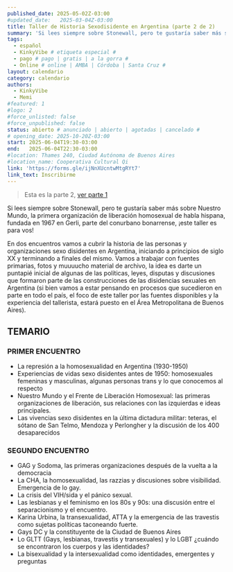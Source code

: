 ```yaml
---
published_date: 2025-05-02Z-03:00
#updated_date:   2025-03-04Z-03:00
title: Taller de Historia Sexodisidente en Argentina (parte 2 de 2)
summary: 'Si lees siempre sobre Stonewall, pero te gustaría saber más sobre Nuestro Mundo, la primera organización de liberación homosexual de habla hispana, fundada en 1967 en Gerli, parte del conurbano bonarrense, ¡este taller es para vos!'
tags:
  - español
  - KinkyVibe # etiqueta especial #
  - pago # pago | gratis | a la gorra #
  - Online # online | AMBA | Córdoba | Santa Cruz #
layout: calendario
category: calendario
authors:
  - KinkyVibe
  - Memi
#featured: 1
#logo: 2
#force_unlisted: false
#force_unpublished: false
status: abierto # anunciado | abierto | agotadas | cancelado #
# opening_date: 2025-10-20Z-03:00
start: 2025-06-04T19:30-03:00
end:   2025-06-04T22:30-03:00
#location: Thames 240, Ciudad Autónoma de Buenos Aires
#location_name: Cooperativa Cultural Qi
link: 'https://forms.gle/ijNnXUcntwMtgRYt7'
link_text: Inscribirme
---
```

> Esta es la parte 2, [ver parte 1](/calendario/taller-de-historia-sexodisidente-en-argentina-202-05)

Si lees siempre sobre Stonewall, pero te gustaría saber más sobre Nuestro Mundo, la primera organización de liberación homosexual de habla hispana, fundada en 1967 en Gerli, parte del conurbano bonarrense, ¡este taller es para vos!

En dos encuentros vamos a cubrir la historia de las personas y organizaciones sexo disidentes en Argentina, iniciando a principios de siglo XX y terminando a finales del mismo. Vamos a trabajar con fuentes primarias, fotos y muuuucho material de archivo, la idea es darte un puntapié inicial de algunas de las políticas, leyes, disputas y discusiones que formaron parte de las construcciones de las disidencias sexuales en Argentina (si bien vamos a estar pensando en procesos que sucedieron en parte en todo el país, el foco de este taller por las fuentes disponibles y la experiencia del tallerista, estará puesto en el Área Metropolitana de Buenos Aires).

## TEMARIO
### PRIMER ENCUENTRO
- La represión a la homosexualidad en Argentina (1930-1950)
- Experiencias de vidas sexo disidentes antes de 1950: homosexuales femeninas y masculinas, algunas personas trans y lo que conocemos al respecto
- Nuestro Mundo y el Frente de Liberación Homosexual: las primeras organizaciones de liberación, sus relaciones con las izquierdas e ideas principales. 
- Las vivencias sexo disidentes en la última dictadura militar: teteras, el sótano de San Telmo, Mendoza y Perlongher y la discusión de los 400 desaparecidos

### SEGUNDO ENCUENTRO
- GAG y Sodoma, las primeras organizaciones después de la vuelta a la democracia
- La CHA, la homosexualidad, las razzias y discusiones sobre visibilidad. Emergencia de lo gay.
- La crisis del VIH/sida y el pánico sexual.
- Las lesbianas y el feminismo en los 80s y 90s: una discusión entre el separacionismo y el encuentro.
- Karina Urbina, la transexualidad, ATTA y la emergencia de las travestis como sujetas políticas taconeando fuerte. 
- Gays DC y la constituyente de la Ciudad de Buenos Aires
- Lo GLTT (Gays, lesbianas, travestis y transexuales) y lo LGBT ¿cuándo se encontraron los cuerpos y las identidades?
- La bisexualidad y la intersexualidad como identidades, emergentes y preguntas